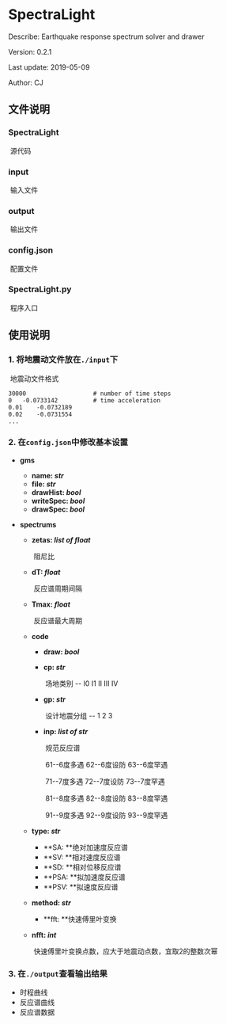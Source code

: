 # SpectraLight

Describe: Earthquake response spectrum solver and drawer

Version: 0.2.1

Last update: 2019-05-09

Author: CJ

## 文件说明

### SpectraLight

​		源代码

### input

​		输入文件

### output

​		输出文件

### config.json

​		配置文件

### SpectraLight.py

​		程序入口

## 使用说明

### 1. 将地震动文件放在``./input``下

​		地震动文件格式
```
30000					# number of time steps
0	-0.0733142			# time acceleration
0.01	-0.0732189
0.02	-0.0731554
...
```

### 2. 在``config.json``中修改基本设置

- **gms**

  - **name: *str***
  - **file: *str***
  - **drawHist: *bool***
  - **writeSpec: *bool***
  - **drawSpec: *bool***

- **spectrums**

  - **zetas: *list of float***

    ​		阻尼比

  - **dT: *float***

    ​		反应谱周期间隔

  - **Tmax: *float***

    ​		反应谱最大周期

  - **code**

    - **draw: *bool***

    - **cp: *str***

      ​		场地类别 -- I0  I1  II  III  IV

    - **gp: *str***

      ​		设计地震分组 -- 1  2  3

    - **inp: *list of str***

      ​		规范反应谱

      ​		61--6度多遇    62--6度设防    63--6度罕遇 
      
      ​		71--7度多遇    72--7度设防    73--7度罕遇
      
      ​		81--8度多遇    82--8度设防    83--8度罕遇
      
      ​		91--9度多遇    92--9度设防    93--9度罕遇
    
  - **type: *str***
  
    - **SA: **绝对加速度反应谱
    - **SV: **相对速度反应谱
    - **SD: **相对位移反应谱
    - **PSA: **拟加速度反应谱
    - **PSV: **拟速度反应谱
  
  - **method: *str***
  
    - **fft: **快速傅里叶变换
  
  - **nfft: *int***
  
    ​		快速傅里叶变换点数，应大于地震动点数，宜取2的整数次幂


### 3. 在`./output`查看输出结果

- 时程曲线
- 反应谱曲线
- 反应谱数据